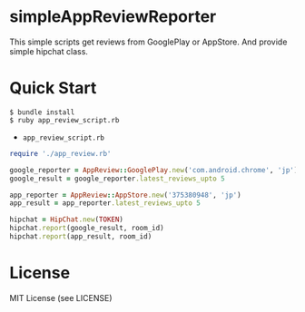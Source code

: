 # simpleAppReviewReporter

This simple scripts get reviews from GooglePlay or AppStore.
And provide simple hipchat class.

# Quick Start

```
$ bundle install
$ ruby app_review_script.rb
```

- `app_review_script.rb`

```ruby
require './app_review.rb'

google_reporter = AppReview::GooglePlay.new('com.android.chrome', 'jp')
google_result = google_reporter.latest_reviews_upto 5

app_reporter = AppReview::AppStore.new('375380948', 'jp')
app_result = app_reporter.latest_reviews_upto 5

hipchat = HipChat.new(TOKEN)
hipchat.report(google_result, room_id)
hipchat.report(app_result, room_id)
```


# License
MIT License
(see LICENSE)
